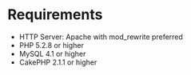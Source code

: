 # Requirements

* HTTP Server: Apache with mod_rewrite preferred
* PHP 5.2.8 or higher
* MySQL 4.1 or higher
* CakePHP 2.1.1 or higher